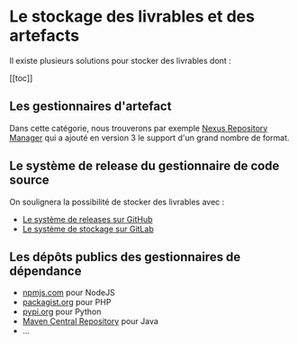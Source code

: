 # Le stockage des livrables et des artefacts

Il existe plusieurs solutions pour stocker des livrables dont :

[[toc]]

## Les gestionnaires d'artefact

Dans cette catégorie, nous trouverons par exemple [Nexus Repository Manager](https://fr.sonatype.com/products/nexus-repository) qui a ajouté en version 3 le support d'un grand nombre de format.

## Le système de release du gestionnaire de code source

On soulignera la possibilité de stocker des livrables avec :

* [Le système de releases sur GitHub](https://docs.github.com/en/repositories/releasing-projects-on-github/managing-releases-in-a-repository)
* [Le système de stockage sur GitLab](https://docs.gitlab.com/ee/ci/pipelines/job_artifacts.html)

## Les dépôts publics des gestionnaires de dépendance

* [npmjs.com](https://www.npmjs.com/) pour NodeJS
* [packagist.org](https://packagist.org/) pour PHP
* [pypi.org](https://pypi.org/) pour Python
* [Maven Central Repository](https://search.maven.org/) pour Java
* ...









